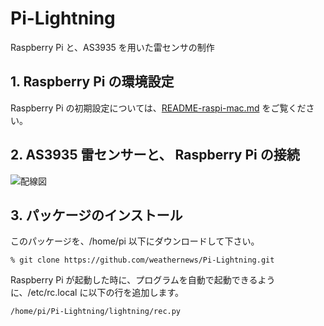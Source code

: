 # Pi-Lightning

Raspberry Pi と、AS3935 を用いた雷センサの制作

## 1. Raspberry Pi の環境設定

Raspberry Pi の初期設定については、[README-raspi-mac.md](https://github.com/weathernews/Pi-Lightning/blob/master/README-raspi-mac.md) をご覧ください。

## 2. AS3935 雷センサーと、 Raspberry Pi の接続

 ![配線図](https://github.com/weathernews/Pi-Lightning/blob/master/htdocs/img/wire.png)


## 3. パッケージのインストール

このパッケージを、/home/pi 以下にダウンロードして下さい。

    % git clone https://github.com/weathernews/Pi-Lightning.git

Raspberry Pi が起動した時に、プログラムを自動で起動できるように、/etc/rc.local に以下の行を追加します。

    /home/pi/Pi-Lightning/lightning/rec.py

